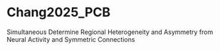 # Chang2025_PCB
Simultaneous Determine Regional Heterogeneity and Asymmetry from Neural Activity and Symmetric Connections
